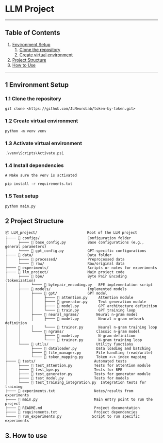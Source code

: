 # LLM Project

---

## Table of Contents
1. [Environment Setup](#environment-setup)
   1. [Clone the repository](#11-clone-the-repository)
   2. [Create virtual environment](#12-create-virtual-environment)
2. [Project Structure](#2-project-structure)
3. [How to Use](#3-how-to-use)

---

## 1 Environment Setup

### 1.1 Clone the repository
```
git clone <https://github.com/JLNeuroLab/token-by-token.git>
```
### 1.2 Create virtual environment
```
python -m venv venv
```
### 1.3 Activate virtual environment
```
.\venv\Scripts\Activate.ps1
```

### 1.4 Install dependencies
```
# Make sure the venv is activated

pip install -r requirements.txt
```

### 1.5 Test setup
```
python main.py
```

## 2 Project Structure
```
📦 LLM_project/                       Root of the LLM project
├──── 📂 configs/                      Configuration folder
│     ├──── 📄 base_config.py          Base configurations (e.g., general parameters)
│     └──── 📄 gpt_config.py           GPT-specific configurations
├──── 📂 data/                         Data folder
│     ├──── 📂 processed/              Preprocessed data
│     └──── 📂 raw/                    Raw/original data
├──── 📂 experiments/                  Scripts or notes for experiments
├──── 📂 llm_project/                  Main project code
│     ├──── 📂 bpe/                    Byte Pair Encoding (tokenization)
│     │     └──── 📄 bytepair_encoding.py   BPE implementation script
│     ├──── 📂 models/                 Implemented models
│     │     ├──── 📂 gpt/              GPT model
│     │     │     ├──── 📄 attention.py     Attention module
│     │     │     ├──── 📄 generator.py     Text generation module
│     │     │     ├──── 📄 model.py         GPT architecture definition
│     │     │     └──── 📄 train.py         GPT training loop
│     │     ├──── 📂 neural_ngrams/        Neural n-gram model
│     │     │     ├──── 📄 model.py         Neural n-gram network definition
│     │     │     └──── 📄 trainer.py       Neural n-gram training loop
│     │     └──── 📂 ngrams/               Classic n-gram model
│     │           ├──── 📄 model.py         N-gram definition
│     │           └──── 📄 trainer.py       N-gram training loop
│     └──── 📂 utils/                      Utility functions
│           ├──── 📄 dataloader.py         Data loading and batching
│           ├──── 📄 file_manager.py       File handling (read/write)
│           └──── 📄 token_mapping.py      Token <-> index mapping
├──── 📂 tests/                           Automated tests
│     ├──── 📄 test_attention.py          Tests for attention module
│     ├──── 📄 test_bpe.py                Tests for BPE
│     ├──── 📄 test_generator.py          Tests for generator module
│     ├──── 📄 test_model.py              Tests for models
│     └──── 📄 test_training_integration.py  Integration tests for training
├──── 📄 experiments.txt                  Notes/results from experiments
├──── 📄 main.py                          Main entry point to run the project
├──── 📄 README.md                        Project documentation
├──── 📄 requirements.txt                 Project dependencies
└──── 📄 run_experiments.py              Script to run specific experiments

```
## 3. How to use
```
